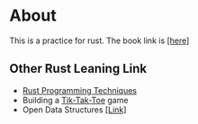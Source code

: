 # About 

This is a practice for rust.
The book link is [[here]](https://doc.rust-lang.org/book/)
  
## Other Rust Leaning Link
- [Rust Programming Techniques](https://www.youtube.com/watch?v=vqavdUGKeb4&list=WL&index=2&t=3s)
- Building a [Tik-Tak-Toe](https://github.com/YPPAN/Tic-Tak-Toe-Rust) game
- Open Data Structures [[Link]](https://opendatastructures.org/)
